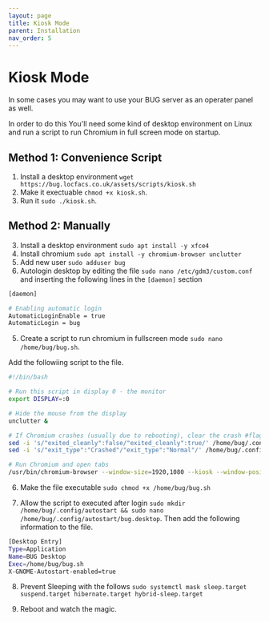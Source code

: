 ```yaml
---
layout: page
title: Kiosk Mode
parent: Installation
nav_order: 5
---
```


# Kiosk Mode

In some cases you may want to use your BUG server as an operater panel as well.

In order to do this You'll need some kind of desktop environment on Linux and run a script to run Chromium in full screen mode on startup.

## Method 1: Convenience Script

1. Install a desktop environment `wget https://bug.locfacs.co.uk/assets/scripts/kiosk.sh`
2. Make it exectuable `chmod +x kiosk.sh`.
3. Run it `sudo ./kiosk.sh`.

## Method 2: Manually

3. Install a desktop environment `sudo apt install -y xfce4`
4. Install chromium `sudo apt install -y chromium-browser unclutter`
5. Add new user `sudo adduser bug`
6. Autologin desktop by editing the file `sudo nano /etc/gdm3/custom.conf` and inserting the following lines in the `[daemon]` section

```bash
[daemon]

# Enabling automatic login
AutomaticLoginEnable = true
AutomaticLogin = bug
```

5. Create a script to run chromium in fullscreen mode `sudo nano /home/bug/bug.sh`.

Add the followiing script to the file.

```bash
#!/bin/bash

# Run this script in display 0 - the monitor
export DISPLAY=:0

# Hide the mouse from the display
unclutter &

# If Chromium crashes (usually due to rebooting), clear the crash #flag so we don't have the annoying warning bar
sed -i 's/"exited_cleanly":false/"exited_cleanly":true/' /home/bug/.config/chromium/Default/Preferences
sed -i 's/"exit_type":"Crashed"/"exit_type":"Normal"/' /home/bug/.config/chromium/Default/Preferences

# Run Chromium and open tabs
/usr/bin/chromium-browser --window-size=1920,1080 --kiosk --window-position=0,0 http://127.0.0.1 &
```

6. Make the file executable `sudo chmod +x /home/bug/bug.sh`

7. Allow the script to executed after login `sudo mkdir /home/bug/.config/autostart && sudo nano /home/bug/.config/autostart/bug.desktop`. Then add the following information to the file.

```bash
[Desktop Entry]
Type=Application
Name=BUG Desktop
Exec=/home/bug/bug.sh
X-GNOME-Autostart-enabled=true
```

8. Prevent Sleeping with the follows `sudo systemctl mask sleep.target suspend.target hibernate.target hybrid-sleep.target`

9. Reboot and watch the magic.
